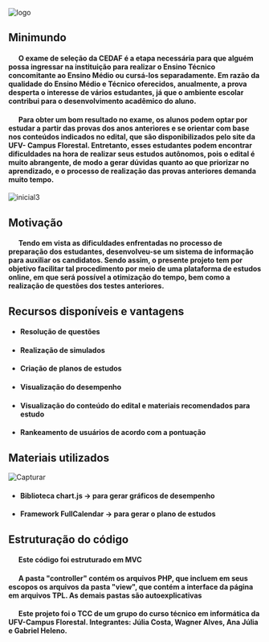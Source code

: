 ![logo](https://user-images.githubusercontent.com/42352103/71385791-518b6c00-25c8-11ea-8681-23cd4793f882.PNG)
	<h2>Minimundo</h2>
	<h4 style="text-indent: 20px;">O exame de seleção da CEDAF é a etapa necessária para que alguém possa ingressar na instituição para realizar o Ensino Técnico concomitante ao Ensino Médio ou cursá-los separadamente. Em razão da qualidade do Ensino Médio e Técnico oferecidos, anualmente, a prova desperta o interesse de vários estudantes, já que o ambiente escolar contribui para o desenvolvimento acadêmico do aluno.</h4>
	<h4 style="text-indent: 20px;">Para obter um bom resultado no exame, os alunos podem optar por estudar a partir das provas dos anos anteriores e se orientar com base nos conteúdos indicados no edital, que são disponibilizados pelo site da UFV- Campus Florestal.  Entretanto, esses estudantes podem encontrar dificuldades na hora de realizar seus estudos autônomos, pois o edital é muito abrangente, de modo a gerar dúvidas quanto ao que priorizar no aprendizado, e o processo de realização das provas anteriores demanda muito tempo.
	</h4>
	![inicial3](https://user-images.githubusercontent.com/42352103/71385553-2f451e80-25c7-11ea-9aaa-b881c89990b8.jpg)
	<h2>Motivação</h2>
	<h4 style="text-indent: 20px;">Tendo em vista as dificuldades enfrentadas no processo de preparação dos estudantes, desenvolveu-se um sistema de informação para auxiliar os candidatos. Sendo assim, o presente projeto tem por objetivo facilitar tal procedimento por meio de uma plataforma de estudos online, em que será possível a otimização do tempo, bem como a realização de questões dos testes anteriores.
	</h4>
	<h2>Recursos disponíveis e vantagens</h2>
		<ul>
			<li><h4>Resolução de questões</h4></li>
			<li><h4>Realização de simulados</h4></li>
			<li><h4>Criação de planos de estudos</h4></li>
			<li><h4>Visualização do desempenho</h4></li>
			<li><h4>Visualização do conteúdo do edital e materiais recomendados para estudo</h4></li>
			<li><h4>Rankeamento de usuários de acordo com a pontuação</h4></li>
		</ul>
	<h2>Materiais utilizados</h2>
	![Capturar](https://user-images.githubusercontent.com/42352103/71385757-286adb80-25c8-11ea-9aaa-6c5f9b0ad57d.PNG)
		<ul>
			<li><h4>Biblioteca chart.js  -> para gerar gráficos de desempenho</h4></li>
			<li><h4>Framework FullCalendar  -> para gerar o plano de estudos</h4></li>
		</ul>
	<h2>Estruturação do código</h2>
	<h4 style="text-indent: 20px;">Este código foi estruturado em MVC</h4>
	<h4 style="text-indent: 20px;">A pasta "controller" contém os arquivos PHP, que incluem em seus escopos os arquivos da pasta "view", que contém a interface da página em arquivos TPL. As demais pastas são autoexplicativas</h4>
	<h4 style="text-indent: 20px;">Este projeto foi o TCC de um grupo do curso técnico em informática da UFV-Campus Florestal. Integrantes: Júlia Costa, Wagner Alves, Ana Júlia e Gabriel Heleno.</h4>
